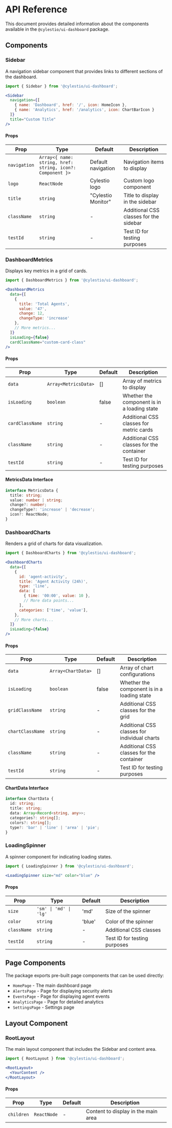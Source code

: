 # API Reference

This document provides detailed information about the components available in the `@cylestio/ui-dashboard` package.

## Components

### Sidebar

A navigation sidebar component that provides links to different sections of the dashboard.

```jsx
import { Sidebar } from '@cylestio/ui-dashboard';

<Sidebar 
  navigation={[
    { name: 'Dashboard', href: '/', icon: HomeIcon },
    { name: 'Analytics', href: '/analytics', icon: ChartBarIcon }
  ]}
  title="Custom Title" 
/>
```

#### Props

| Prop | Type | Default | Description |
|------|------|---------|-------------|
| `navigation` | `Array<{ name: string, href: string, icon?: Component }>` | Default navigation | Navigation items to display |
| `logo` | `ReactNode` | Cylestio logo | Custom logo component |
| `title` | `string` | "Cylestio Monitor" | Title to display in the sidebar |
| `className` | `string` | - | Additional CSS classes for the sidebar |
| `testId` | `string` | - | Test ID for testing purposes |

### DashboardMetrics

Displays key metrics in a grid of cards.

```jsx
import { DashboardMetrics } from '@cylestio/ui-dashboard';

<DashboardMetrics 
  data={[
    { 
      title: 'Total Agents', 
      value: '47', 
      change: 12, 
      changeType: 'increase' 
    },
    // More metrics...
  ]} 
  isLoading={false}
  cardClassName="custom-card-class"
/>
```

#### Props

| Prop | Type | Default | Description |
|------|------|---------|-------------|
| `data` | `Array<MetricsData>` | [] | Array of metrics to display |
| `isLoading` | `boolean` | false | Whether the component is in a loading state |
| `cardClassName` | `string` | - | Additional CSS classes for metric cards |
| `className` | `string` | - | Additional CSS classes for the container |
| `testId` | `string` | - | Test ID for testing purposes |

#### MetricsData Interface

```typescript
interface MetricsData {
  title: string;
  value: number | string;
  change?: number;
  changeType?: 'increase' | 'decrease';
  icon?: ReactNode;
}
```

### DashboardCharts

Renders a grid of charts for data visualization.

```jsx
import { DashboardCharts } from '@cylestio/ui-dashboard';

<DashboardCharts 
  data={[
    {
      id: 'agent-activity',
      title: 'Agent Activity (24h)',
      type: 'line',
      data: [
        { time: '00:00', value: 10 },
        // More data points...
      ],
      categories: ['time', 'value'],
    },
    // More charts...
  ]} 
  isLoading={false}
/>
```

#### Props

| Prop | Type | Default | Description |
|------|------|---------|-------------|
| `data` | `Array<ChartData>` | [] | Array of chart configurations |
| `isLoading` | `boolean` | false | Whether the component is in a loading state |
| `gridClassName` | `string` | - | Additional CSS classes for the grid |
| `chartClassName` | `string` | - | Additional CSS classes for individual charts |
| `className` | `string` | - | Additional CSS classes for the container |
| `testId` | `string` | - | Test ID for testing purposes |

#### ChartData Interface

```typescript
interface ChartData {
  id: string;
  title: string;
  data: Array<Record<string, any>>;
  categories?: string[];
  colors?: string[];
  type?: 'bar' | 'line' | 'area' | 'pie';
}
```

### LoadingSpinner

A spinner component for indicating loading states.

```jsx
import { LoadingSpinner } from '@cylestio/ui-dashboard';

<LoadingSpinner size="md" color="blue" />
```

#### Props

| Prop | Type | Default | Description |
|------|------|---------|-------------|
| `size` | `'sm' \| 'md' \| 'lg'` | 'md' | Size of the spinner |
| `color` | `string` | 'blue' | Color of the spinner |
| `className` | `string` | - | Additional CSS classes |
| `testId` | `string` | - | Test ID for testing purposes |

## Page Components

The package exports pre-built page components that can be used directly:

- `HomePage` - The main dashboard page
- `AlertsPage` - Page for displaying security alerts
- `EventsPage` - Page for displaying agent events
- `AnalyticsPage` - Page for detailed analytics
- `SettingsPage` - Settings page

## Layout Component

### RootLayout

The main layout component that includes the Sidebar and content area.

```jsx
import { RootLayout } from '@cylestio/ui-dashboard';

<RootLayout>
  <YourContent />
</RootLayout>
```

#### Props

| Prop | Type | Default | Description |
|------|------|---------|-------------|
| `children` | `ReactNode` | - | Content to display in the main area | 